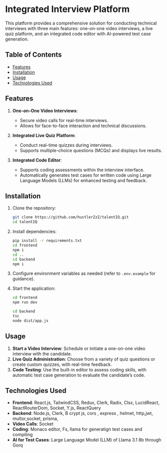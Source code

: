 # Integrated Interview Platform

This platform provides a comprehensive solution for conducting technical interviews with three main features: one-on-one video interviews, a live quiz platform, and an integrated code editor with AI-powered test case generation.

## Table of Contents
- [Features](#features)
- [Installation](#installation)
- [Usage](#usage)
- [Technologies Used](#technologies-used)

## Features

1. **One-on-One Video Interviews**: 
   - Secure video calls for real-time interviews.
   - Allows for face-to-face interaction and technical discussions.

2. **Integrated Live Quiz Platform**:
   - Conduct real-time quizzes during interviews.
   - Supports multiple-choice questions (MCQs) and displays live results.

3. **Integrated Code Editor**:
   - Supports coding assessments within the interview interface.
   - Automatically generates test cases for written code using Large Language Models (LLMs) for enhanced testing and feedback.

## Installation

1. Clone the repository:
    ```bash
    git clone https://github.com/hustlerZzZ/talentIQ.git
    cd talentIQ
    ```

2. Install dependencies:
    ```bash
    pip install -r requirements.txt
    cd frontend
    npm i
    cd ..
    cd backend
    npm i
    ```

3. Configure environment variables as needed (refer to `.env.example` for guidance).

4. Start the application:
    ```bash
    cd frontend
    npm run dev
    ```
    ```bash
    cd backend
    tsc
    node dist/app.js
   ```

## Usage

1. **Start a Video Interview**: Schedule or initiate a one-on-one video interview with the candidate.
2. **Live Quiz Administration**: Choose from a variety of quiz questions or create custom quizzes, with real-time feedback.
3. **Code Testing**: Use the built-in editor to assess coding skills, with automatic test case generation to evaluate the candidate’s code.

## Technologies Used

- **Frontend**: React.js, TailwindCSS, Redux, Clerk, Radix, Clsx, LucidReact, ReactRouterDom, Socket, Y.js, ReactQuery 
- **Backend**: Node.js, Clerk, B crypt js, cors , express , helmet, http,jwt, multor,socket, prisma,
- **Video Calls**: Socket
- **Coding**: Monaco editor, Fs, llama for generatign test cases and compiling
- **AI for Test Cases**: Large Language Model (LLM) of Llama 3.1 8b through Gorq

